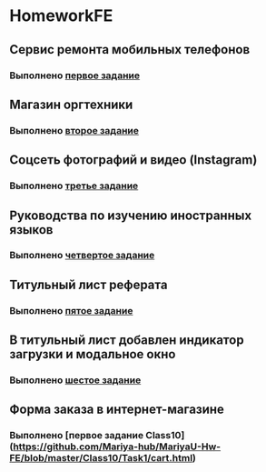 # HomeworkFE
## Сервис ремонта мобильных телефонов
### Выполнено [первое задание](https://github.com/Mariya-hub/HomeworkFE/blob/master/Class05/Task1/index.html)

## Магазин оргтехники
### Выполнено [второе задание](https://github.com/Mariya-hub/HomeworkFE/blob/master/Class05/Task2/index.html)

## Соцсеть фотографий и видео (Instagram)
### Выполнено [третье задание](https://github.com/Mariya-hub/HomeworkFE/blob/master/Class07/Task1/index.html)

## Руководства по изучению иностранных языков
### Выполнено [четвертое задание](https://github.com/Mariya-hub/HomeworkFE/blob/master/Class07/Task2/index.html)

## Титульный лист реферата
### Выполнено [пятое задание](https://github.com/Mariya-hub/HomeworkFE/blob/master/Class08/Task1/index.html)

## В титульный лист добавлен индикатор загрузки и модальное окно
### Выполнено [шестое задание](https://github.com/Mariya-hub/MariyaU-Hw-FE/blob/master/Class09/index.html)

## Форма заказа в интернет-магазине
### Выполнено [первое задание Class10] (https://github.com/Mariya-hub/MariyaU-Hw-FE/blob/master/Class10/Task1/cart.html)
